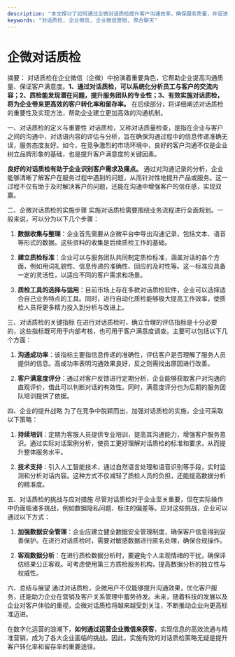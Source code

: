 ```yaml
---
description: "本文探讨了如何通过企微对话质检提升客户沟通效率，确保服务质量，并促进企业微信的营销和客户管理。"
keywords: "对话质检, 企业微信, 企业微信营销, 聚合聊天"
---
```

# 企微对话质检

摘要： 
对话质检在企业微信（企微）中扮演着重要角色，它帮助企业提高沟通质量、保证客户满意度。**1、通过对话质检，可以系统化分析员工与客户的交流内容；2、质检能发现潜在问题，提升服务团队的专业性；3、有效实施对话质检，将为企业带来更高效的客户转化率和留存率。** 在后续部分，将详细阐述对话质检的重要性及实现方法，帮助企业建立更加高效的沟通机制。

一、对话质检的定义与重要性
对话质检，又称对话质量检查，是指在企业与客户之间的沟通中，对话语内容的评估与分析，旨在确保沟通过程中的信息传递准确无误，服务态度友好。如今，在竞争激烈的市场环境中，良好的客户沟通不仅是企业树立品牌形象的基础，也是提升客户满意度的关键因素。

**良好的对话质检有助于企业识别客户需求及痛点。** 通过对沟通记录的分析，企业能够清晰了解客户在服务过程中遇到的问题，从而针对性地提升产品或服务。这一过程不仅有助于及时解决客户的问题，还能在沟通中增强客户的信任感，实现双赢。

二、企微对话质检的实施步骤
实施对话质检需要围绕业务流程进行全面规划。一般来说，可以分为以下几个步骤：

1. **数据收集与整理**：企业首先需要从企微平台中导出沟通记录，包括文本、语音等形式的数据。这些资料的收集是后续质检工作的基础。

2. **建立质检标准**：企业可以与服务团队共同制定质检标准，涵盖对话的各个方面，例如用词礼貌性、信息传递的准确性、回应的及时性等。这一标准应具备一定的灵活性，以适应不同的客户需求和场景。

3. **质检工具的选择与运用**：目前市场上存在多款对话质检软件，企业可以选择适合自己业务特点的工具。同时，进行自动化质检能够极大提高工作效率，使质检人员将更多精力投入到分析与改进上。

三、对话质检的关键指标
在进行对话质检时，确立合理的评估指标是十分必要的，这些指标既可用于内部考核，也可用于客户满意度调查。主要可以包括以下几个方面：

1. **沟通成功率**：该指标主要指信息传递的准确性，评估客户是否理解了服务人员提供的信息。高成功率表明沟通效果良好，反之则需找出原因进行改善。

2. **客户满意度评分**：通过对客户反馈进行定期分析，企业能够获取客户对沟通的直观评价，借此可以判断对话的有效性。同时，满意度评分也为后期的服务团队培训提供了依据。

四、企业的提升战略
为了在竞争中脱颖而出，加强对话质检的实施，企业可采取以下策略：

1. **持续培训**：定期为客服人员提供专业培训，提高其沟通能力，增强客户服务意识。通过实际对话案例分析，使员工更好理解对话质检的标准和要求，从而提升整体服务水平。

2. **技术支持**：引入人工智能技术，通过自然语言处理和语音识别等手段，实时监测和分析对话内容。这种方式不仅减轻了质检人员的负担，还能提高数据分析的精准度。

五、对话质检的挑战与应对措施
尽管对话质检对于企业至关重要，但在实际操作中仍面临诸多挑战，例如数据隐私问题、标注的偏差等。应对这些挑战，企业可以通过以下方式：

1. **加强数据安全管理**：企业应建立健全数据安全管理制度，确保客户信息得到妥善保护。在进行对话质检时，需要对敏感数据进行匿名处理，确保合规操作。

2. **客观数据分析**：在进行质检数据分析时，要避免个人主观情绪的干扰，确保评估结果公正客观。可考虑使用第三方质检服务机构，提高数据分析的独立性与权威性。

六、总结与展望
通过对话质检，企微用户不仅能够提升沟通效果，优化客户服务，还能助力企业在营销及客户关系管理中蓄势待发。未来，随着科技的发展以及企业对客户体验的重视，企微对话质检将越来越受到关注，不断推动企业向更高标准迈进。

在数字化运营的浪潮下，**如何通过运营企业微信来获客**，实现信息的高效流通与精准营销，成为了各大企业面临的挑战。因此，实施有效的对话质检策略无疑是提升客户转化率和留存率的重要途径。
